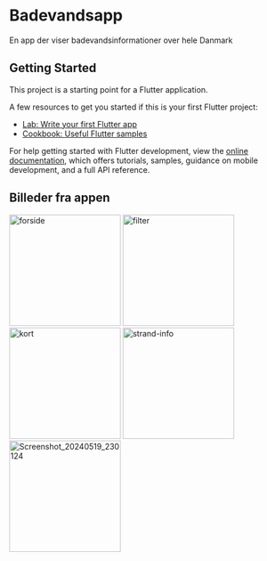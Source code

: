 # Badevandsapp

En app der viser badevandsinformationer over hele Danmark

## Getting Started

This project is a starting point for a Flutter application.

A few resources to get you started if this is your first Flutter project:

- [Lab: Write your first Flutter app](https://docs.flutter.dev/get-started/codelab)
- [Cookbook: Useful Flutter samples](https://docs.flutter.dev/cookbook)

For help getting started with Flutter development, view the
[online documentation](https://docs.flutter.dev/), which offers tutorials,
samples, guidance on mobile development, and a full API reference.
## Billeder fra appen
<img src="https://github.com/user-attachments/assets/ea65f506-384d-4d1a-935e-14c4a58bf9a4" width="200" alt="forside">
<img src="https://github.com/user-attachments/assets/c6bb47bc-62a4-497d-af65-11f7d397b60a" width="200" alt="filter">
<img src="https://github.com/user-attachments/assets/37c560f7-c593-4aef-8df4-01bfc321d1f5" width="200" alt="kort">
<img src="https://github.com/user-attachments/assets/fdeb0b15-5490-4db6-b7e1-6a50d6025e84" width="200" alt="strand-info">
<img src="https://github.com/user-attachments/assets/25eedcb3-0e02-45f3-9bcc-91a5b04bf0fe" width="200" alt="Screenshot_20240519_230124">
